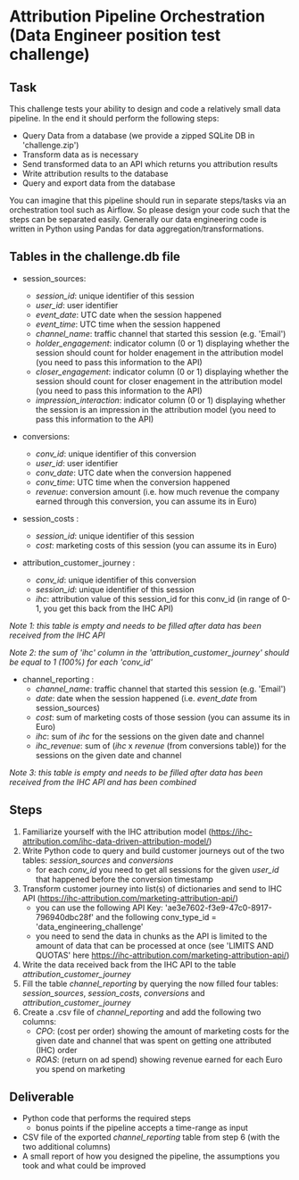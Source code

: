 # Attribution Pipeline Orchestration (Data Engineer position test challenge) 

## Task

This challenge tests your ability to design and code a relatively small data pipeline. 
In the end it should perform the following steps:
- Query Data from a database (we provide a zipped SQLite DB in 'challenge.zip')
- Transform data as is necessary
- Send transformed data to an API which returns you attribution results
- Write attribution results to the database
- Query and export data from the database

You can imagine that this pipeline should run in separate steps/tasks via an orchestration tool such as Airflow. So please design your code such that the steps can be separated easily. Generally our data engineering code is written in Python using Pandas for data aggregation/transformations. 

## Tables in the challenge.db file

* session_sources:
    * *session_id*: unique identifier of this session
    * *user_id*: user identifier
    * *event_date*: UTC date when the session happened
    * *event_time*: UTC time when the session happened
    * *channel_name*: traffic channel that started this session (e.g. 'Email')
    * *holder_engagement*: indicator column (0 or 1) displaying whether the session should count for holder enagement in the attribution model (you need to pass this information to the API)
    * *closer_engagement*: indicator column (0 or 1) displaying whether the session should count for closer enagement in the attribution model (you need to pass this information to the API)
    * *impression_interaction*: indicator column (0 or 1) displaying whether the session is an impression in the attribution model (you need to pass this information to the API)

* conversions:
    * *conv_id*: unique identifier of this conversion
    * *user_id*: user identifier
    * *conv_date*: UTC date when the conversion happened
    * *conv_time*: UTC time when the conversion happened
    * *revenue*: conversion amount (i.e. how much revenue the company earned through this conversion, you can assume its in Euro)

* session_costs :
    * *session_id*: unique identifier of this session
    * *cost*: marketing costs of this session (you can assume its in Euro)

* attribution_customer_journey :
    * *conv_id*: unique identifier of this conversion
    * *session_id*: unique identifier of this session
    * *ihc*: attribution value of this session_id for this conv_id (in range of 0-1, you get this back from the IHC API)

*Note 1: this table is empty and needs to be filled after data has been received from the IHC API*

*Note 2: the sum of 'ihc' column in the 'attribution_customer_journey' should be equal to 1 (100%) for each 'conv_id'*


* channel_reporting :
    * *channel_name*: traffic channel that started this session (e.g. 'Email')
    * *date*: date when the session happened (i.e. *event_date* from session_sources)
    * *cost*: sum of marketing costs of those session (you can assume its in Euro)
    * *ihc*: sum of *ihc* for the sessions on the given date and channel
    * *ihc_revenue*: sum of (*ihc* x *revenue* (from conversions table)) for the sessions on the given date and channel

*Note 3: this table is empty and needs to be filled after data has been received from the IHC API and has been combined*

## Steps
1. Familiarize yourself with the IHC attribution model (https://ihc-attribution.com/ihc-data-driven-attribution-model/)
2. Write Python code to query and build customer journeys out of the two tables: *session_sources* and *conversions*
    - for each *conv_id* you need to get all sessions for the given *user_id* that happened before the conversion timestamp
3. Transform customer journey into list(s) of dictionaries and send to IHC API (https://ihc-attribution.com/marketing-attribution-api/)
    - you can use the following API Key: 'ae3e7602-f3e9-47c0-8917-796940dbc28f' and the following conv_type_id = 'data_engineering_challenge'
    - you need to send the data in chunks as the API is limited to the amount of data that can be processed at once (see 'LIMITS AND QUOTAS' here https://ihc-attribution.com/marketing-attribution-api/)
4. Write the data received back from the IHC API to the table *attribution_customer_journey*
5. Fill the table *channel_reporting* by querying the now filled four tables: *session_sources*, *session_costs*, *conversions* and *attribution_customer_journey*
6. Create a .csv file of *channel_reporting* and add the following two columns:
    * *CPO*: (cost per order) showing the amount of marketing costs for the given date and channel that was spent on getting one attributed (IHC) order
    * *ROAS*: (return on ad spend) showing revenue earned for each Euro you spend on marketing


## Deliverable

- Python code that performs the required steps
    - bonus points if the pipeline accepts a time-range as input
- CSV file of the exported *channel_reporting* table from step 6 (with the two additional columns)
- A small report of how you designed the pipeline, the assumptions you took and what could be improved